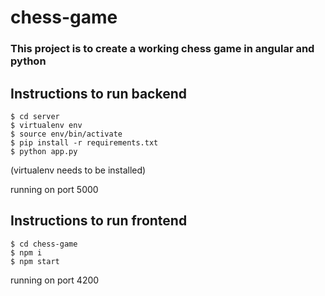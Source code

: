 # chess-game
### This project is to create a working chess game in angular and python

## Instructions to run backend
```
$ cd server
$ virtualenv env
$ source env/bin/activate
$ pip install -r requirements.txt
$ python app.py
```
(virtualenv needs to be installed)

running on port 5000

## Instructions to run frontend
```
$ cd chess-game
$ npm i
$ npm start
```

running on port 4200
